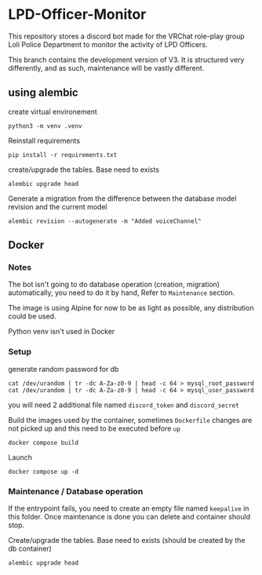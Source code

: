 # LPD-Officer-Monitor
This repository stores a discord bot made for the VRChat role-play group Loli Police Department to monitor the activity of LPD Officers.

This branch contains the development version of V3. It is structured very differently, and as such, maintenance will be vastly different.



## using alembic

create virtual environement
```
python3 -m venv .venv
```

Reinstall requirements
```
pip install -r requirements.txt
```

create/upgrade the tables. Base need to exists
```
alembic upgrade head
````

Generate a migration from the difference between the database model revision and the current model
```
alembic revision --autogenerate -m "Added voiceChannel"
```

## Docker

### Notes
The bot isn't going to do database operation (creation, migration) automatically, you need to do it by hand, Refer to `Maintenance` section.

The image is using Alpine for now to be as light as possible, any distribution could be used.

Python venv isn't used in Docker

### Setup

generate random password for db
```
cat /dev/urandom | tr -dc A-Za-z0-9 | head -c 64 > mysql_root_password
cat /dev/urandom | tr -dc A-Za-z0-9 | head -c 64 > mysql_user_password
```
you will need 2 additional file named `discord_token` and `discord_secret`

Build the images used by the container, sometimes `Dockerfile` changes are not picked up and this need to be executed before `up`
```
docker compose build
```

Launch
```
docker compose up -d
```

### Maintenance / Database operation
If the entrypoint fails, you need to create an empty file named `keepalive` in this folder. Once maintenance is done you can delete and container should stop.

Create/upgrade the tables. Base need to exists (should be created by the db container)
```
alembic upgrade head
````